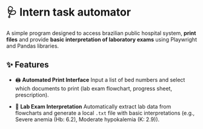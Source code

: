# 🩺 Intern task automator

A simple program designed to access brazilian public hospital system, **print files** and provide **basic interpretation of laboratory exams** using Playwright and Pandas libraries.

## ✨ Features

- 🖨️ **Automated Print Interface**
Input a list of bed numbers and select which documents to print (lab exam flowchart, progress sheet, prescription).

- 🧪 **Lab Exam Interpretation**
Automatically extract lab data from flowcharts and generate a local `.txt` file with basic interpretations (e.g., Severe anemia (Hb: 6.2), Moderate hypokalemia (K: 2.9)).
